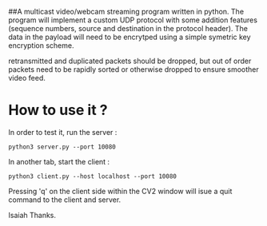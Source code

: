 ##A multicast video/webcam streaming program written in python. The program will implement a custom UDP protocol with some addition features 
(sequence numbers, source and destination in the protocol header). The data in the payload will need to be encrytped using a simple symetric key encryption scheme.

retransmitted and duplicated packets should be dropped, but out of order packets need to be rapidly sorted or otherwise dropped to ensure smoother video feed.

# How to use it ?

In order to test it, run the server :

    python3 server.py --port 10080 

In another tab, start the client :

    python3 client.py --host localhost --port 10080

Pressing 'q' on the client side within the CV2 window will isue a quit command to the client and server.

Isaiah
Thanks.
